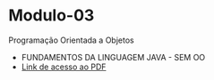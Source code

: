 # Modulo-03
Programação Orientada a Objetos

- FUNDAMENTOS DA LINGUAGEM JAVA - SEM OO
- <a href="https://github.com/tech4jobs/Modulo-03/blob/master/FUNDAMENTOS%20DA%20LINGUAGEM%20JAVA%20-%20SEM%20OO.pdf">Link de acesso ao PDF</a>
